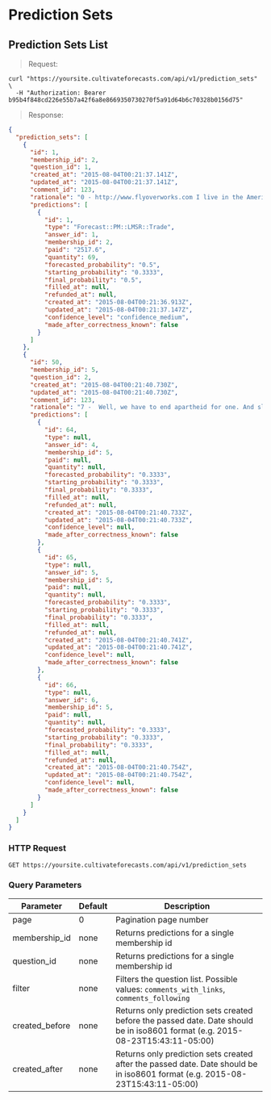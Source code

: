 
# Prediction Sets

## Prediction Sets List

> Request:

```shell
curl "https://yoursite.cultivateforecasts.com/api/v1/prediction_sets" \
  -H "Authorization: Bearer b95b4f848cd226e55b7a42f6a8e8669350730270f5a91d64b6c70328b0156d75"
```

> Response:

```json
{
  "prediction_sets": [
    {
      "id": 1,
      "membership_id": 2,
      "question_id": 1,
      "created_at": "2015-08-04T00:21:37.141Z",
      "updated_at": "2015-08-04T00:21:37.141Z",
      "comment_id": 123,
      "rationale": "0 - http://www.flyoverworks.com I live in the American Gardens Building on W. 81st Street on the 11th floor. My name is Patrick Bateman. I'm 27 years old. I believe in taking care of myself and a balanced diet and rigorous exercise routine. In the morning if my face is a little puffy I'll put on an ice pack while doing stomach crunches.",
      "predictions": [
        {
          "id": 1,
          "type": "Forecast::PM::LMSR::Trade",
          "answer_id": 1,
          "membership_id": 2,
          "paid": "2517.6",
          "quantity": 69,
          "forecasted_probability": "0.5",
          "starting_probability": "0.3333",
          "final_probability": "0.5",
          "filled_at": null,
          "refunded_at": null,
          "created_at": "2015-08-04T00:21:36.913Z",
          "updated_at": "2015-08-04T00:21:37.147Z",
          "confidence_level": "confidence_medium",
          "made_after_correctness_known": false
        }
      ]
    },
    {
      "id": 50,
      "membership_id": 5,
      "question_id": 2,
      "created_at": "2015-08-04T00:21:40.730Z",
      "updated_at": "2015-08-04T00:21:40.730Z",
      "comment_id": 123,
      "rationale": "7 -  Well, we have to end apartheid for one. And slow down the nuclear arms race, stop terrorism and world hunger. We have to provide food and shelter for the homeless, and oppose racial discrimination and promote civil rights, while also promoting equal rights for women.",
      "predictions": [
        {
          "id": 64,
          "type": null,
          "answer_id": 4,
          "membership_id": 5,
          "paid": null,
          "quantity": null,
          "forecasted_probability": "0.3333",
          "starting_probability": "0.3333",
          "final_probability": "0.3333",
          "filled_at": null,
          "refunded_at": null,
          "created_at": "2015-08-04T00:21:40.733Z",
          "updated_at": "2015-08-04T00:21:40.733Z",
          "confidence_level": null,
          "made_after_correctness_known": false
        },
        {
          "id": 65,
          "type": null,
          "answer_id": 5,
          "membership_id": 5,
          "paid": null,
          "quantity": null,
          "forecasted_probability": "0.3333",
          "starting_probability": "0.3333",
          "final_probability": "0.3333",
          "filled_at": null,
          "refunded_at": null,
          "created_at": "2015-08-04T00:21:40.741Z",
          "updated_at": "2015-08-04T00:21:40.741Z",
          "confidence_level": null,
          "made_after_correctness_known": false
        },
        {
          "id": 66,
          "type": null,
          "answer_id": 6,
          "membership_id": 5,
          "paid": null,
          "quantity": null,
          "forecasted_probability": "0.3333",
          "starting_probability": "0.3333",
          "final_probability": "0.3333",
          "filled_at": null,
          "refunded_at": null,
          "created_at": "2015-08-04T00:21:40.754Z",
          "updated_at": "2015-08-04T00:21:40.754Z",
          "confidence_level": null,
          "made_after_correctness_known": false
        }
      ]
    }
  ]
}
```

### HTTP Request

`GET https://yoursite.cultivateforecasts.com/api/v1/prediction_sets`

### Query Parameters

Parameter | Default | Description
--------- | ------- | -----------
page | 0 | Pagination page number
membership_id | none | Returns predictions for a single membership id
question_id | none | Returns predictions for a single membership id
filter | none | Filters the question list. Possible values: `comments_with_links`, `comments_following`
created_before | none | Returns only prediction sets created before the passed date. Date should be in iso8601 format (e.g. 2015-08-23T15:43:11-05:00)
created_after | none | Returns only prediction sets created after the passed date. Date should be in iso8601 format (e.g. 2015-08-23T15:43:11-05:00)

